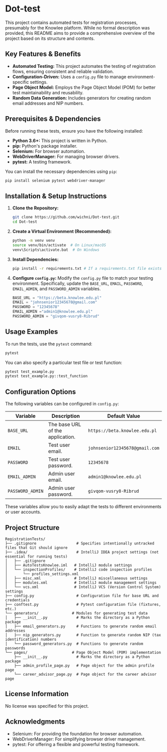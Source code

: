 # Dot-test

This project contains automated tests for registration processes, presumably for the Knowlee platform. While no formal description was provided, this README aims to provide a comprehensive overview of the project based on its structure and contents.

## Key Features & Benefits

*   **Automated Testing:** This project automates the testing of registration flows, ensuring consistent and reliable validation.
*   **Configuration-Driven:** Uses a `config.py` file to manage environment-specific settings.
*   **Page Object Model:** Employs the Page Object Model (POM) for better test maintainability and reusability.
*   **Random Data Generation:** Includes generators for creating random email addresses and NIP numbers.

## Prerequisites & Dependencies

Before running these tests, ensure you have the following installed:

*   **Python 3.6+:**  This project is written in Python.
*   **pip:**  Python's package installer.
*   **Selenium:** For browser automation.
*   **WebDriverManager:** For managing browser drivers.
*   **pytest:**  A testing framework.

You can install the necessary dependencies using `pip`:

```bash
pip install selenium pytest webdriver-manager
```

## Installation & Setup Instructions

1.  **Clone the Repository:**
    ```bash
    git clone https://github.com/wichni/Dot-test.git
    cd Dot-test
    ```

2.  **Create a Virtual Environment (Recommended):**
    ```bash
    python -m venv venv
    source venv/bin/activate  # On Linux/macOS
    venv\Scripts\activate.bat  # On Windows
    ```

3.  **Install Dependencies:**
    ```bash
    pip install -r requirements.txt # If a requirements.txt file exists. Otherwise, install manually the packages specified above.
    ```

4.  **Configure `config.py`:**
    Modify the `config.py` file to match your testing environment.  Specifically, update the `BASE_URL`, `EMAIL`, `PASSWORD`, `EMAIL_ADMIN`, and `PASSWORD_ADMIN` variables.

    ```python
    BASE_URL = "https://beta.knowlee.edu.pl"
    EMAIL = "johnsenior12345678@gmail.com"
    PASSWORD = "12345678"
    EMAIL_ADMIN ="admin1@knowlee.edu.pl"
    PASSWORD_ADMIN = "givqom-vusry8-Ribrud"
    ```

## Usage Examples

To run the tests, use the `pytest` command:

```bash
pytest
```

You can also specify a particular test file or test function:

```bash
pytest test_example.py
pytest test_example.py::test_function
```

## Configuration Options

The following variables can be configured in `config.py`:

| Variable        | Description                               | Default Value                      |
| --------------- | ----------------------------------------- | ---------------------------------- |
| `BASE_URL`      | The base URL of the application.          | `https://beta.knowlee.edu.pl`      |
| `EMAIL`         | Test user email.                           | `johnsenior12345678@gmail.com`     |
| `PASSWORD`      | Test user password.                        | `12345678`                         |
| `EMAIL_ADMIN`   | Admin user email.                           | `admin1@knowlee.edu.pl`            |
| `PASSWORD_ADMIN`| Admin user password.                        | `givqom-vusry8-Ribrud`            |

These variables allow you to easily adapt the tests to different environments or user accounts.

## Project Structure

```
RegistrationTests/
├── .gitignore                  # Specifies intentionally untracked files that Git should ignore
├── .idea/                      # IntelliJ IDEA project settings (not essential for running tests)
│   ├── .gitignore
│   ├── AutoTestsKnowlee.iml   # IntelliJ module settings
│   └── inspectionProfiles/    # IntelliJ code inspection profiles
│       └── profiles_settings.xml
│   ├── misc.xml               # IntelliJ miscellaneous settings
│   ├── modules.xml            # IntelliJ module management settings
│   └── vcs.xml                # IntelliJ VCS (Version Control System) settings
├── config.py                   # Configuration file for base URL and credentials
├── conftest.py                 # Pytest configuration file (fixtures, etc.)
└── generators/               # Modules for generating test data
│   ├── __init__.py             # Marks the directory as a Python package
│   ├── email_generators.py     # Functions to generate random email addresses
│   ├── nip_generators.py       # Function to generate random NIP (tax identification) numbers
│   └── password_generators.py  # Functions to generate random passwords
└── pages/                    # Page Object Model (POM) implementation
    ├── __init__.py             # Marks the directory as a Python package
    ├── admin_profile_page.py   # Page object for the admin profile page
    └── career_advisor_page.py  # Page object for the career advisor page
```


## License Information

No license was specified for this project.

## Acknowledgments

*   Selenium: For providing the foundation for browser automation.
*   WebDriverManager: For simplifying browser driver management.
*   pytest: For offering a flexible and powerful testing framework.
